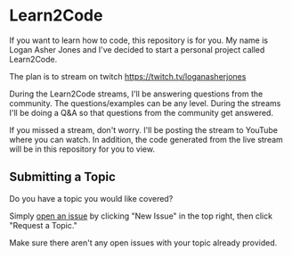 # Learn2Code

If you want to learn how to code, this repository is for you. My name is
Logan Asher Jones and I've decided to start a personal project called 
Learn2Code.

The plan is to stream on twitch https://twitch.tv/loganasherjones

During the Learn2Code streams, I'll be answering questions from the community.
The questions/examples can be any level. During the streams I'll be doing
a Q&A so that questions from the community get answered.

If you missed a stream, don't worry. I'll be posting the stream to YouTube
where you can watch. In addition, the code generated from the live stream 
will be in this repository for you to view.

## Submitting a Topic

Do you have a topic you would like covered? 

Simply [open an issue](https://github.com/loganasherjones/learn2code/issues) 
by clicking "New Issue" in the top right, then click "Request a Topic."

Make sure there aren't any open issues with your topic already provided.
